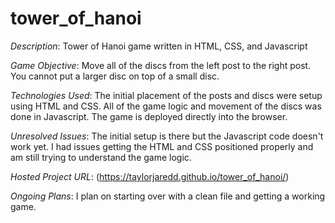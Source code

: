 # tower_of_hanoi
_Description_: Tower of Hanoi game written  in HTML, CSS, and Javascript

_Game Objective_: Move all of the discs from the left post to the right post.  You cannot put a larger disc on top of a small disc.

_Technologies Used_: The initial placement of the posts and discs were setup using HTML and CSS.  All of the game logic and movement of the discs was done in Javascript.  The game is deployed directly into the browser.

_Unresolved Issues_: The initial setup is there but the Javascript code doesn't work yet.  I had issues getting the HTML and CSS positioned properly and am still trying to understand the game logic.

_Hosted Project URL_: (https://taylorjaredd.github.io/tower_of_hanoi/)

_Ongoing Plans_:  I plan on starting over with a clean file and getting a working game.  
